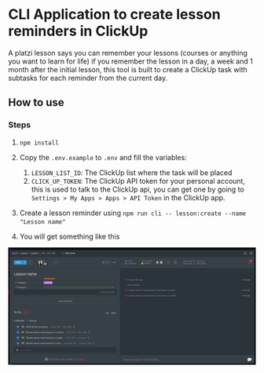 # CLI Application to create lesson reminders in ClickUp
A platzi lesson says you can remember your lessons (courses or anything you want to learn for life) if you remember the lesson in a day, a week and 1 month after the initial lesson, this tool is built to create a ClickUp task with subtasks for each reminder from the current day.

## How to use
### Steps
1. `npm install`
1. Copy the `.env.example` to `.env` and fill the variables:
    1. `LESSON_LIST_ID`: The ClickUp list where the task will be placed
    1. `CLICK_UP_TOKEN`: The ClickUp API token for your personal account, this is used to talk to the ClickUp api, you can get one by going to `Settings > My Apps > Apps > API Token` in the ClickUp app.

1. Create a lesson reminder using `npm run cli -- lesson:create --name "Lesson name"`
1. You will get something like this

![demo](src/img/screenshot.png)
